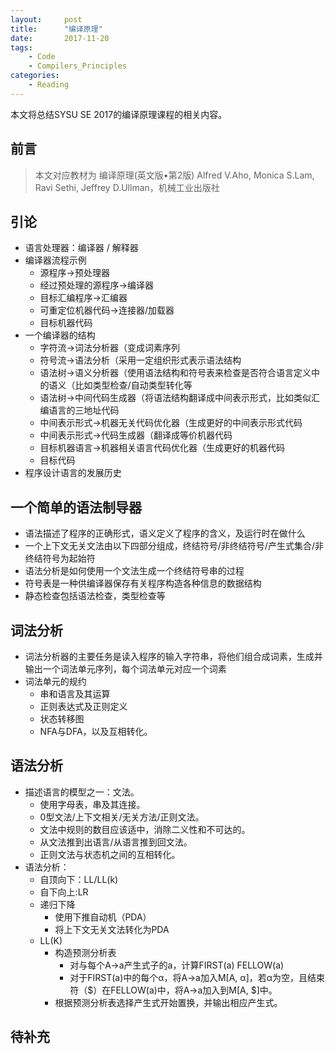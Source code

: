 ```yaml
---
layout:     post
title:      "编译原理"
date:       2017-11-20
tags:
    - Code
    - Compilers_Principles
categories:
    - Reading
---
```


本文将总结SYSU SE 2017的编译原理课程的相关内容。

## 前言
> 本文对应教材为
> 编译原理(英文版•第2版) Alfred V.Aho, Monica S.Lam, Ravi Sethi, Jeffrey D.Ullman，机械工业出版社

## 引论

+ 语言处理器：编译器 / 解释器
+ 编译器流程示例
  + 源程序->预处理器
  + 经过预处理的源程序->编译器
  + 目标汇编程序->汇编器
  + 可重定位机器代码->连接器/加载器
  + 目标机器代码
+ 一个编译器的结构
  + 字符流->词法分析器（变成词素序列
  + 符号流->语法分析（采用一定组织形式表示语法结构
  + 语法树->语义分析器（使用语法结构和符号表来检查是否符合语言定义中的语义（比如类型检查/自动类型转化等
  + 语法树->中间代码生成器（将语法结构翻译成中间表示形式，比如类似汇编语言的三地址代码
  + 中间表示形式->机器无关代码优化器（生成更好的中间表示形式代码
  + 中间表示形式->代码生成器（翻译成等价机器代码
  + 目标机器语言->机器相关语言代码优化器（生成更好的机器代码
  + 目标代码
+ 程序设计语言的发展历史

## 一个简单的语法制导器
+ 语法描述了程序的正确形式，语义定义了程序的含义，及运行时在做什么
+ 一个上下文无关文法由以下四部分组成，终结符号/非终结符号/产生式集合/非终结符号为起始符
+ 语法分析是如何使用一个文法生成一个终结符号串的过程
+ 符号表是一种供编译器保存有关程序构造各种信息的数据结构
+ 静态检查包括语法检查，类型检查等

## 词法分析
+ 词法分析器的主要任务是读入程序的输入字符串，将他们组合成词素，生成并输出一个词法单元序列，每个词法单元对应一个词素
+ 词法单元的规约
  + 串和语言及其运算
  + 正则表达式及正则定义
  + 状态转移图
  + NFA与DFA，以及互相转化。

## 语法分析
+ 描述语言的模型之一：文法。
  + 使用字母表，串及其连接。
  + 0型文法/上下文相关/无关方法/正则文法。
  + 文法中规则的数目应该适中，消除二义性和不可达的。
  + 从文法推到出语言/从语言推到回文法。
  + 正则文法与状态机之间的互相转化。
+ 语法分析：
    + 自顶向下：LL/LL(k)
    + 自下向上:LR
    + 递归下降
      + 使用下推自动机（PDA）
      + 将上下文无关文法转化为PDA
    + LL(K)
      + 构造预测分析表
        + 对与每个A->a产生式子的a，计算FIRST(a) FELLOW(a)
        + 对于FIRST(a)中的每个α，将A->a加入M[A, α]，若α为空，且结束符（$）在FELLOW(a)中，将A->a加入到M[A, $]中。
      + 根据预测分析表选择产生式开始置换，并输出相应产生式。


## 待补充